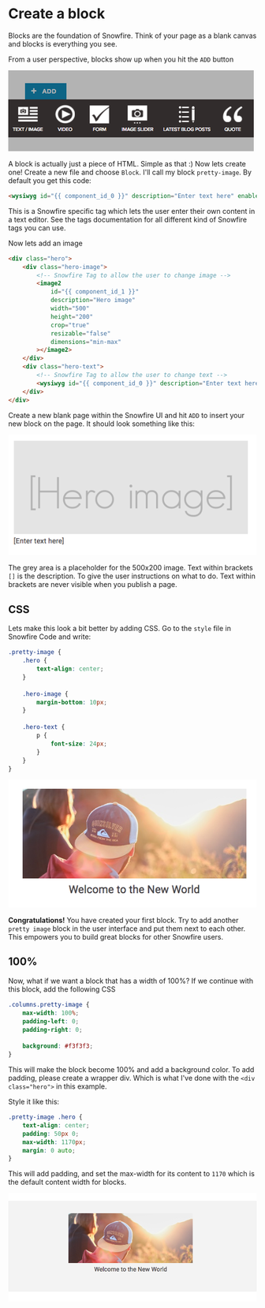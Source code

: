 # Create a block

Blocks are the foundation of Snowfire. Think of your page as a blank canvas and blocks is everything you see.

From a user perspective, blocks show up when you hit the `ADD` button

![](images/blocks.png)

A block is actually just a piece of HTML. Simple as that :) Now lets create one! Create a new file and choose `Block`. 
I'll call my block `pretty-image`. By default you get this code:

```html
<wysiwyg id="{{ component_id_0 }}" description="Enter text here" enable-lists="true"></wysiwyg>
```

This is a Snowfire specific tag which lets the user enter their own content in a text editor. 
See the tags documentation for all different kind of Snowfire tags you can use.

Now lets add an image

```html
<div class="hero">
    <div class="hero-image">
        <!-- Snowfire Tag to allow the user to change image -->
        <image2
            id="{{ component_id_1 }}"
            description="Hero image"
            width="500"
            height="200"
            crop="true"
            resizable="false"
            dimensions="min-max"
        ></image2>
    </div>
    <div class="hero-text">
        <!-- Snowfire Tag to allow the user to change text -->
        <wysiwyg id="{{ component_id_0 }}" description="Enter text here" enable-lists="false"></wysiwyg>
    </div>
</div>
``` 

Create a new blank page within the Snowfire UI and hit `ADD` to insert your new block on the page. 
It should look something like this:

![](images/block1.png)

The grey area is a placeholder for the 500x200 image. Text within brackets `[]` is the description. 
To give the user instructions on what to do. Text within brackets are never visible when you publish a page.

## CSS

Lets make this look a bit better by adding CSS. Go to the `style` file in Snowfire Code and write:

```css
.pretty-image {
    .hero {
        text-align: center;
    }
    
    .hero-image {
        margin-bottom: 10px;        
    }
    
    .hero-text {
        p {
            font-size: 24px;
        }
    }
}
``` 

![](images/block2.png)

**Congratulations!** You have created your first block. Try to add another `pretty image` block in the user interface and 
put them next to each other. This empowers you to build great blocks for other Snowfire users.

## 100% 

Now, what if we want a block that has a width of 100%? If we continue with this block, add the following CSS

```css
.columns.pretty-image {
    max-width: 100%;
    padding-left: 0;
    padding-right: 0;
    
    background: #f3f3f3;
}
```

This will make the block become 100% and add a background color. To add padding, please create a wrapper div.
Which is what I've done with the `<div class="hero">` in this example.

Style it like this: 

```css
.pretty-image .hero {
    text-align: center;
    padding: 50px 0;
    max-width: 1170px;
    margin: 0 auto;
}
```

This will add padding, and set the max-width for its content to `1170` which is the default content width for blocks.

![](images/block3.png)
